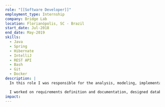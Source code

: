 ```yaml
---
role: "[[Software Developer]]"
employment_type: Internship
company: Bridge Lab
location: Florianópolis, SC - Brazil
start_date: Jul-2018
end_date: May-2019
skills:
  - Java
  - Spring
  - Hibernate
  - IntelliJ
  - REST API
  - Bash
  - Git
  - Docker
description: |
  In this role I was responsible for the analysis, modeling, implementation and test of a brand new Java 8 REST API that founded an open-source application intended to support an organization administrative task management.

  I worked on requirements definition and documentation, designed database and application architecture, collaborated with UI and UX decisions, planed and implemented unit and integration tests and its automation as well as guided project management.
impact:
---
```

